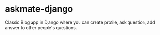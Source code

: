 # askmate-django
Classic Blog app in Django where you can create profile, ask question, add answer to other people's questions.
